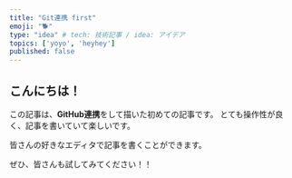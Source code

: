 ```yaml
---
title: "Git連携 first"
emoji: "🐕"
type: "idea" # tech: 技術記事 / idea: アイデア
topics: ['yoyo', 'heyhey']
published: false
---
```


## こんにちは！

この記事は、**GitHub連携**をして描いた初めての記事です。
とても操作性が良く、記事を書いていて楽しいです。

皆さんの好きなエディタで記事を書くことができます。

ぜひ、皆さんも試してみてください！！

